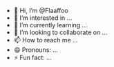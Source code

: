 - 👋 Hi, I’m @Flaaffoo
- 👀 I’m interested in ...
- 🌱 I’m currently learning ...
- 💞️ I’m looking to collaborate on ...
- 📫 How to reach me ...
- 😄 Pronouns: ...
- ⚡ Fun fact: ...

<!---
Flaaffoo/Flaaffoo is a ✨ special ✨ repository because its `README.md` (this file) appears on your GitHub profile.
You can click the Preview link to take a look at your changes.
--->
